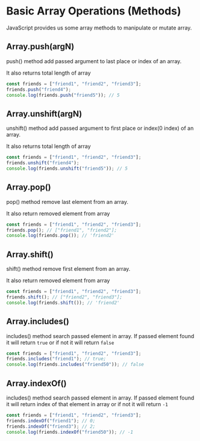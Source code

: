 # Basic Array Operations (Methods)

JavaScript provides us some array methods to manipulate or mutate array.

## Array.push(argN)

push() method add passed argument to last place or index of an array.

It also returns total length of array

```js
const friends = ["friend1", "friend2", "friend3"];
friends.push("friend4");
console.log(friends.push("friend5")); // 5
```

## Array.unshift(argN)

unshift() method add passed argument to first place or index(0 index) of an array.

It also returns total length of array

```js
const friends = ["friend1", "friend2", "friend3"];
friends.unshift("friend4");
console.log(friends.unshift("friend5")); // 5
```

## Array.pop()

pop() method remove last element from an array.

It also return removed element from array

```js
const friends = ["friend1", "friend2", "friend3"];
friends.pop(); // ["friend1", "friend2"];
console.log(friends.pop()); // 'friend2'
```

## Array.shift()

shift() method remove first element from an array.

It also return removed element from array

```js
const friends = ["friend1", "friend2", "friend3"];
friends.shift(); // ["friend2", "friend3"];
console.log(friends.shift()); // 'friend2'
```

## Array.includes()

includes() method search passed element in array. If passed element found it will return `true` or if not it will return `false`

```js
const friends = ["friend1", "friend2", "friend3"];
friends.includes("friend1"); // true;
console.log(friends.includes("friend50")); // false
```

## Array.indexOf()

includes() method search passed element in array. If passed element found it will return index of that element in array or if not it will return `-1`

```js
const friends = ["friend1", "friend2", "friend3"];
friends.indexOf("friend1"); // 0;
friends.indexOf("friend3"); // 2;
console.log(friends.indexOf("friend50")); // -1
```
